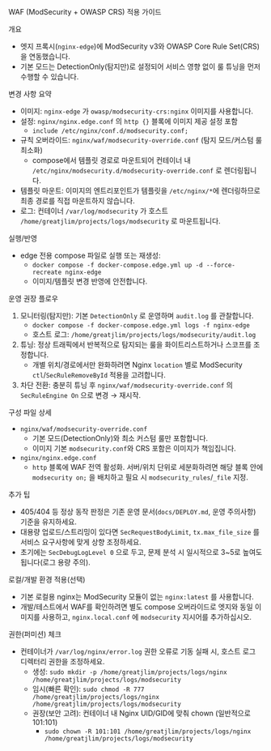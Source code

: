 WAF (ModSecurity + OWASP CRS) 적용 가이드

개요
- 엣지 프록시(`nginx-edge`)에 ModSecurity v3와 OWASP Core Rule Set(CRS)을 연동했습니다.
- 기본 모드는 DetectionOnly(탐지만)로 설정되어 서비스 영향 없이 룰 튜닝을 먼저 수행할 수 있습니다.

변경 사항 요약
- 이미지: `nginx-edge` 가 `owasp/modsecurity-crs:nginx` 이미지를 사용합니다.
- 설정: `nginx/nginx.edge.conf` 의 `http {}` 블록에 이미지 제공 설정 포함
  - `include /etc/nginx/conf.d/modsecurity.conf;`
- 규칙 오버라이드: `nginx/waf/modsecurity-override.conf` (탐지 모드/커스텀 룰 최소화)
  - compose에서 템플릿 경로로 마운트되어 컨테이너 내 `/etc/nginx/modsecurity.d/modsecurity-override.conf` 로 렌더링됩니다.
- 템플릿 마운트: 이미지의 엔트리포인트가 템플릿을 `/etc/nginx/*`에 렌더링하므로 최종 경로를 직접 마운트하지 않습니다.
- 로그: 컨테이너 `/var/log/modsecurity` 가 호스트 `/home/greatjlim/projects/logs/modsecurity` 로 마운트됩니다.

실행/반영
- edge 전용 compose 파일로 실행 또는 재생성:
  - `docker compose -f docker-compose.edge.yml up -d --force-recreate nginx-edge`
  - 이미지/템플릿 변경 반영에 안전합니다.

운영 권장 플로우
1) 모니터링(탐지만): 기본 `DetectionOnly` 로 운영하며 `audit.log` 를 관찰합니다.
   - `docker compose -f docker-compose.edge.yml logs -f nginx-edge`
   - 호스트 로그: `/home/greatjlim/projects/logs/modsecurity/audit.log`
2) 튜닝: 정상 트래픽에서 반복적으로 탐지되는 룰을 화이트리스트하거나 스코프를 조정합니다.
   - 개별 위치/경로에서만 완화하려면 Nginx `location` 별로 ModSecurity `ctl`/`SecRuleRemoveById` 적용을 고려합니다.
3) 차단 전환: 충분히 튜닝 후 `nginx/waf/modsecurity-override.conf` 의 `SecRuleEngine On` 으로 변경 → 재시작.

구성 파일 상세
- `nginx/waf/modsecurity-override.conf`
  - 기본 모드(DetectionOnly)와 최소 커스텀 룰만 포함합니다.
  - 이미지 기본 `modsecurity.conf`와 CRS 포함은 이미지가 책임집니다.
- `nginx/nginx.edge.conf`
  - `http` 블록에 WAF 전역 활성화. 서버/위치 단위로 세분화하려면 해당 블록 안에 `modsecurity on;` 을 배치하고 필요 시 `modsecurity_rules`/`_file` 지정.

추가 팁
- 405/404 등 정상 동작 판정은 기존 운영 문서(`docs/DEPLOY.md`, 운영 주의사항) 기준을 유지하세요.
- 대용량 업로드/스트리밍이 있다면 `SecRequestBodyLimit`, `tx.max_file_size` 를 서비스 요구사항에 맞게 상향 조정하세요.
- 초기에는 `SecDebugLogLevel 0` 으로 두고, 문제 분석 시 일시적으로 3~5로 높여도 됩니다(로그 용량 주의).

로컬/개발 환경 적용(선택)
- 기본 로컬용 nginx는 ModSecurity 모듈이 없는 `nginx:latest` 를 사용합니다.
- 개발/테스트에서 WAF를 확인하려면 별도 compose 오버라이드로 엣지와 동일 이미지를 사용하고, `nginx.local.conf` 에 `modsecurity` 지시어를 추가하십시오.

권한(퍼미션) 체크
- 컨테이너가 `/var/log/nginx/error.log` 권한 오류로 기동 실패 시, 호스트 로그 디렉터리 권한을 조정하세요.
  - 생성: `sudo mkdir -p /home/greatjlim/projects/logs/nginx /home/greatjlim/projects/logs/modsecurity`
  - 임시(빠른 확인): `sudo chmod -R 777 /home/greatjlim/projects/logs/nginx /home/greatjlim/projects/logs/modsecurity`
  - 권장(보안 고려): 컨테이너 내 Nginx UID/GID에 맞춰 chown (일반적으로 101:101)
    - `sudo chown -R 101:101 /home/greatjlim/projects/logs/nginx /home/greatjlim/projects/logs/modsecurity`
